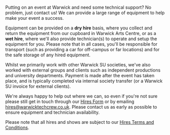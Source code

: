 Putting on an event at Warwick and need some technical support? No problem, just contact us! We can provide a large
range of equipment to help make your event a success.

Equipment can be provided on a **dry hire** basis, where you collect and return the equipment from our cupboard in
Warwick Arts Centre, or as a **wet hire**, where we'll also provide technician(s) to operate and setup the equipment for
you. Please note that in all cases, you'll be responsible for transport (such as providing a car for off-campus or far
locations) and for the safe storage of any hired equipment.

Whilst we primarily work with other Warwick SU societies, we've also worked with external groups and clients such as
independent productions and university departments. Payment is made after the event has taken place, and is typically
completed via internal society transfer (or a Warwick SU invoice for external clients).

We're always happy to help out where we can, so even if you're not sure please still get in touch through our
<a href="https://forms.office.com/Pages/ResponsePage.aspx?id=DQSIkWdsW0yxEjajBLZtrQAAAAAAAAAAAAN__mfC2PNUMjRJTTRVOU5aQVBFTkZDN08zQ0hESUdSVy4u" target="_blank">Hires
Form</a> or by emailing hires@warwicktechcrew.co.uk. Please contact us as early as possible to ensure equipment and
technician availability.

Please note that all hires and shows are subject to our
<a href="https://drive.google.com/file/d/1YQ1L4_fq2qH8tRFm2SNTCN9R9nBvwHBc/view?usp=sharing" target="_blank">Hires Terms
and Conditions</a>.
